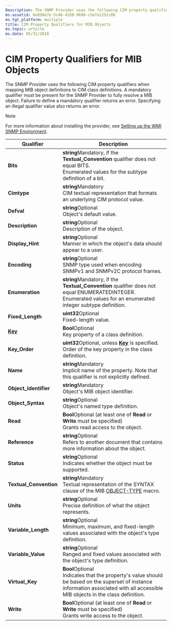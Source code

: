 ```yaml
---
Description: The SNMP Provider uses the following CIM property qualifiers when mapping MIB object definitions to CIM class definitions.
ms.assetid: 6e858e7e-5c46-4350-9696-c5efa1252c00
ms.tgt_platform: multiple
title: CIM Property Qualifiers for MIB Objects
ms.topic: article
ms.date: 05/31/2018
---
```


# CIM Property Qualifiers for MIB Objects

The SNMP Provider uses the following CIM property qualifiers when mapping MIB object definitions to CIM class definitions. A mandatory qualifier must be present for the SNMP Provider to fully resolve a MIB object. Failure to define a mandatory qualifier returns an error. Specifying an illegal qualifier value also returns an error.

> [!Note]  
> For more information about installing the provider, see [Setting up the WMI SNMP Environment](setting-up-the-wmi-snmp-environment.md).

 



| Qualifier                          | Description                                                                                                                                                                                            |
|------------------------------------|--------------------------------------------------------------------------------------------------------------------------------------------------------------------------------------------------------|
| **Bits**                           | **string**Mandatory, if the **Textual\_Convention** qualifier does not equal BITS.<br/> Enumerated values for the subtype definition of a bit.<br/>                                        |
| **Cimtype**                        | **string**Mandatory<br/> CIM textual representation that formats an underlying CIM protocol value.<br/>                                                                                    |
| **Defval**                         | **string**Optional<br/> Object's default value.<br/>                                                                                                                                       |
| **Description**                    | **string**Optional<br/> Description of the object.<br/>                                                                                                                                    |
| **Display\_Hint**                  | **string**Optional<br/> Manner in which the object's data should appear to a user.<br/>                                                                                                    |
| **Encoding**                       | **string**Optional<br/> SNMP type used when encoding SNMPv1 and SNMPv2C protocol frames.<br/>                                                                                              |
| **Enumeration**                    | **string**Mandatory, if the **Textual\_Convention** qualifier does not equal ENUMERATEDINTEGER.<br/> Enumerated values for an enumerated integer subtype definition.<br/>                  |
| **Fixed\_Length**                  | **uint32**Optional<br/> Fixed-length value.<br/>                                                                                                                                           |
| [**Key**](standard-qualifiers.md) | **Bool**Optional<br/> Key property of a class definition.<br/>                                                                                                                             |
| **Key\_Order**                     | **uint32**Optional, unless [**Key**](standard-qualifiers.md) is specified.<br/> Order of the key property in the class definition.<br/>                                                   |
| **Name**                           | **string**Mandatory<br/> Implicit name of the property. Note that this qualifier is not explicitly defined.<br/>                                                                           |
| **Object\_Identifier**             | **string**Mandatory<br/> Object's MIB object identifier.<br/>                                                                                                                              |
| **Object\_Syntax**                 | **string**Optional<br/> Object's named type definition.<br/>                                                                                                                               |
| **Read**                           | **Bool**Optional (at least one of **Read** or **Write** must be specified)<br/> Grants read access to the object.<br/>                                                                     |
| **Reference**                      | **string**Optional<br/> Refers to another document that contains more information about the object.<br/>                                                                                   |
| **Status**                         | **string**Optional<br/> Indicates whether the object must be supported.<br/>                                                                                                               |
| **Textual\_Convention**            | **string**Mandatory<br/> Textual representation of the SYNTAX clause of the MIB [OBJECT-TYPE](object-type-macro.md) macro.<br/>                                                           |
| **Units**                          | **string**Optional<br/> Precise definition of what the object represents.<br/>                                                                                                             |
| **Variable\_Length**               | **string**Optional<br/> Minimum, maximum, and fixed-length values associated with the object's type definition.<br/>                                                                       |
| **Variable\_Value**                | **string**Optional<br/> Ranged and fixed values associated with the object's type definition.<br/>                                                                                         |
| **Virtual\_Key**                   | **Bool**Optional<br/> Indicates that the property's value should be based on the superset of instance information associated with all accessible MIB objects in the class definition.<br/> |
| **Write**                          | **Bool**Optional (at least one of **Read** or **Write** must be specified)<br/> Grants write access to the object.<br/>                                                                    |



 

 

 




